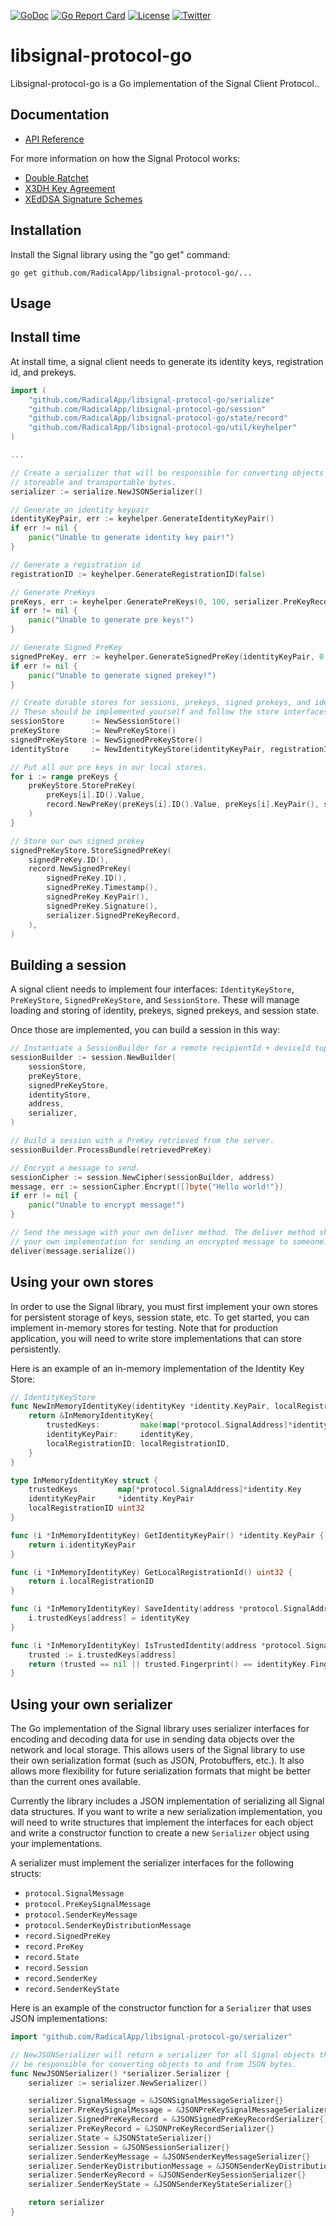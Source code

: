 [![GoDoc](https://godoc.org/github.com/RadicalApp/goquery?status.png)](https://godoc.org/github.com/RadicalApp/libsignal-protocol-go)
[![Go Report Card](https://goreportcard.com/badge/github.com/RadicalApp/libsignal-protocol-go)](https://goreportcard.com/report/github.com/RadicalApp/libsignal-protocol-go)
[![License](https://img.shields.io/aur/license/yaourt.svg)](https://www.gnu.org/licenses/quick-guide-gplv3.en.html)
[![Twitter](https://img.shields.io/badge/twitter-@DustMessaging-blue.svg?style=flat)](https://twitter.com/dustmessaging)

libsignal-protocol-go
=====================

Libsignal-protocol-go is a Go implementation of the Signal Client Protocol..


Documentation
-------------

- [API Reference](https://godoc.org/github.com/RadicalApp/libsignal-protocol-go)

For more information on how the Signal Protocol works:    
- [Double Ratchet](https://whispersystems.org/docs/specifications/doubleratchet/)
- [X3DH Key Agreement](https://whispersystems.org/docs/specifications/x3dh/)
- [XEdDSA Signature Schemes](https://whispersystems.org/docs/specifications/xeddsa/)


Installation
------------

Install the Signal library using the "go get" command:

    go get github.com/RadicalApp/libsignal-protocol-go/...


Usage
-----

## Install time
At install time, a signal client needs to generate its identity keys, registration id, and prekeys.

```go
import (
	"github.com/RadicalApp/libsignal-protocol-go/serialize"
	"github.com/RadicalApp/libsignal-protocol-go/session"
	"github.com/RadicalApp/libsignal-protocol-go/state/record"
	"github.com/RadicalApp/libsignal-protocol-go/util/keyhelper"
)

...

// Create a serializer that will be responsible for converting objects into
// storeable and transportable bytes.
serializer := serialize.NewJSONSerializer()

// Generate an identity keypair
identityKeyPair, err := keyhelper.GenerateIdentityKeyPair()
if err != nil {
    panic("Unable to generate identity key pair!")
}

// Generate a registration id
registrationID := keyhelper.GenerateRegistrationID(false)

// Generate PreKeys
preKeys, err := keyhelper.GeneratePreKeys(0, 100, serializer.PreKeyRecord)
if err != nil {
    panic("Unable to generate pre keys!")
}

// Generate Signed PreKey
signedPreKey, err := keyhelper.GenerateSignedPreKey(identityKeyPair, 0, serializer.SignedPreKeyRecord)
if err != nil {
    panic("Unable to generate signed prekey!")
}

// Create durable stores for sessions, prekeys, signed prekeys, and identity keys.
// These should be implemented yourself and follow the store interfaces.
sessionStore      := NewSessionStore()
preKeyStore       := NewPreKeyStore()
signedPreKeyStore := NewSignedPreKeyStore()
identityStore     := NewIdentityKeyStore(identityKeyPair, registrationID)

// Put all our pre keys in our local stores.
for i := range preKeys {
	preKeyStore.StorePreKey(
		preKeys[i].ID().Value,
		record.NewPreKey(preKeys[i].ID().Value, preKeys[i].KeyPair(), serializer.PreKeyRecord),
	)
}

// Store our own signed prekey
signedPreKeyStore.StoreSignedPreKey(
	signedPreKey.ID(),
	record.NewSignedPreKey(
		signedPreKey.ID(),
		signedPreKey.Timestamp(),
		signedPreKey.KeyPair(),
		signedPreKey.Signature(),
		serializer.SignedPreKeyRecord,
	),
)
```

## Building a session

A signal client needs to implement four interfaces: `IdentityKeyStore`, `PreKeyStore`, `SignedPreKeyStore`,
and `SessionStore`. These will manage loading and storing of identity, prekeys, signed prekeys, and
session state.

Once those are implemented, you can build a session in this way:

```go
// Instantiate a SessionBuilder for a remote recipientId + deviceId tuple.
sessionBuilder := session.NewBuilder(
	sessionStore,
	preKeyStore,
	signedPreKeyStore,
	identityStore,
	address,
	serializer,
)

// Build a session with a PreKey retrieved from the server.
sessionBuilder.ProcessBundle(retrievedPreKey)

// Encrypt a message to send.
sessionCipher := session.NewCipher(sessionBuilder, address)
message, err := sessionCipher.Encrypt([]byte{"Hello world!"})
if err != nil {
    panic("Unable to encrypt message!")
}

// Send the message with your own deliver method. The deliver method should be
// your own implementation for sending an encrypted message to someone.
deliver(message.serialize())
```

## Using your own stores

In order to use the Signal library, you must first implement your own stores for persistent
storage of keys, session state, etc. To get started, you can implement in-memory stores for
testing. Note that for production application, you will need to write store implementations
that can store persistently.

Here is an example of an in-memory implementation of the Identity Key Store:

```go
// IdentityKeyStore
func NewInMemoryIdentityKey(identityKey *identity.KeyPair, localRegistrationID uint32) *InMemoryIdentityKey {
	return &InMemoryIdentityKey{
		trustedKeys:         make(map[*protocol.SignalAddress]*identity.Key),
		identityKeyPair:     identityKey,
		localRegistrationID: localRegistrationID,
	}
}

type InMemoryIdentityKey struct {
	trustedKeys         map[*protocol.SignalAddress]*identity.Key
	identityKeyPair     *identity.KeyPair
	localRegistrationID uint32
}

func (i *InMemoryIdentityKey) GetIdentityKeyPair() *identity.KeyPair {
	return i.identityKeyPair
}

func (i *InMemoryIdentityKey) GetLocalRegistrationId() uint32 {
	return i.localRegistrationID
}

func (i *InMemoryIdentityKey) SaveIdentity(address *protocol.SignalAddress, identityKey *identity.Key) {
	i.trustedKeys[address] = identityKey
}

func (i *InMemoryIdentityKey) IsTrustedIdentity(address *protocol.SignalAddress, identityKey *identity.Key) bool {
	trusted := i.trustedKeys[address]
	return (trusted == nil || trusted.Fingerprint() == identityKey.Fingerprint())
}
```

## Using your own serializer

The Go implementation of the Signal library uses serializer interfaces for encoding and decoding
data for use in sending data objects over the network and local storage. This allows users of
the Signal library to use their own serialization format (such as JSON, Protobuffers, etc.). It
also allows more flexibility for future serialization formats that might be better than the
current ones available.

Currently the library includes a JSON implementation of serializing all Signal data structures.
If you want to write a new serialization implementation, you will need to write structures
that implement the interfaces for each object and write a constructor function to create a
new `Serializer` object using your implementations.

A serializer must implement the serializer interfaces for the following structs:

* `protocol.SignalMessage`
* `protocol.PreKeySignalMessage`
* `protocol.SenderKeyMessage`
* `protocol.SenderKeyDistributionMessage`
* `record.SignedPreKey`
* `record.PreKey`
* `record.State`
* `record.Session`
* `record.SenderKey`
* `record.SenderKeyState`

Here is an example of the constructor function for a `Serializer` that uses JSON implementations:

```go
import "github.com/RadicalApp/libsignal-protocol-go/serializer"

// NewJSONSerializer will return a serializer for all Signal objects that will
// be responsible for converting objects to and from JSON bytes.
func NewJSONSerializer() *serializer.Serializer {
	serializer := serializer.NewSerializer()

	serializer.SignalMessage = &JSONSignalMessageSerializer{}
	serializer.PreKeySignalMessage = &JSONPreKeySignalMessageSerializer{}
	serializer.SignedPreKeyRecord = &JSONSignedPreKeyRecordSerializer{}
	serializer.PreKeyRecord = &JSONPreKeyRecordSerializer{}
	serializer.State = &JSONStateSerializer{}
	serializer.Session = &JSONSessionSerializer{}
	serializer.SenderKeyMessage = &JSONSenderKeyMessageSerializer{}
	serializer.SenderKeyDistributionMessage = &JSONSenderKeyDistributionMessageSerializer{}
	serializer.SenderKeyRecord = &JSONSenderKeySessionSerializer{}
	serializer.SenderKeyState = &JSONSenderKeyStateSerializer{}

	return serializer
}
```
